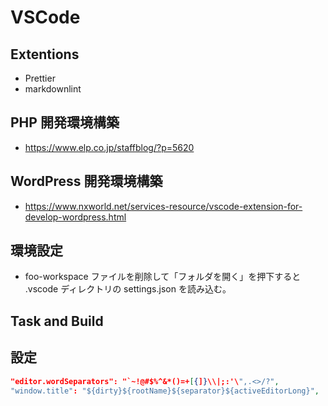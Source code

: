 # VSCode

## Extentions

- Prettier
- markdownlint

## PHP 開発環境構築

- <https://www.elp.co.jp/staffblog/?p=5620>

## WordPress 開発環境構築

- <https://www.nxworld.net/services-resource/vscode-extension-for-develop-wordpress.html>

## 環境設定

- foo-workspace ファイルを削除して「フォルダを開く」を押下すると .vscode ディレクトリの settings.json を読み込む。

## Task and Build

## 設定

```json
"editor.wordSeparators": "`~!@#$%^&*()=+[{]}\\|;:'\",.<>/?",
"window.title": "${dirty}${rootName}${separator}${activeEditorLong}",
```